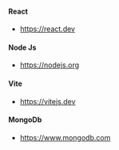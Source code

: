 #### React
 * https://react.dev
#### Node Js
 * https://nodejs.org
#### Vite
 * https://vitejs.dev
#### MongoDb
 * https://www.mongodb.com
